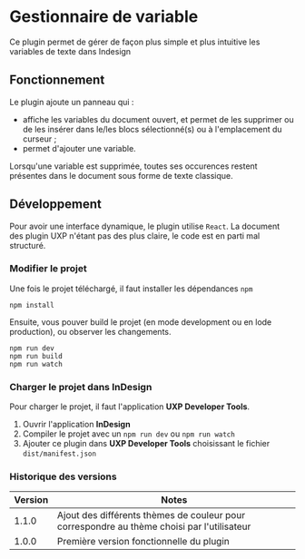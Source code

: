 # Gestionnaire de variable

Ce plugin permet de gérer de façon plus simple et plus intuitive les variables de texte dans Indesign

## Fonctionnement

Le plugin ajoute un panneau qui :
- affiche les variables du document ouvert, et permet de les supprimer ou de les insérer dans le/les blocs sélectionné(s) ou à l'emplacement du curseur ;
- permet d'ajouter une variable.

Lorsqu'une variable est supprimée, toutes ses occurences restent présentes dans le document sous forme de texte classique.

## Développement

Pour avoir une interface dynamique, le plugin utilise `React`. La document des plugin UXP n'étant pas des plus claire, le code est en parti mal structuré.


### Modifier le projet 

Une fois le projet téléchargé, il faut installer les dépendances `npm`

```
npm install
```

Ensuite, vous pouver build le projet (en mode development ou en lode production), ou observer les changements.

```
npm run dev
npm run build
npm run watch
```



### Charger le projet dans InDesign
Pour charger le projet, il faut l'application **UXP Developer Tools**.
1. Ouvrir l'application **InDesign**
2. Compiler le projet avec un `npm run dev` ou `npm run watch`
3. Ajouter ce plugin dans **UXP Developer Tools** choisissant le fichier `dist/manifest.json`

### Historique des versions
|Version|Notes|
|---|---|
| 1.1.0 | Ajout des différents thèmes de couleur pour correspondre au thème choisi par l'utilisateur|
| 1.0.0 | Première version fonctionnelle du plugin |

